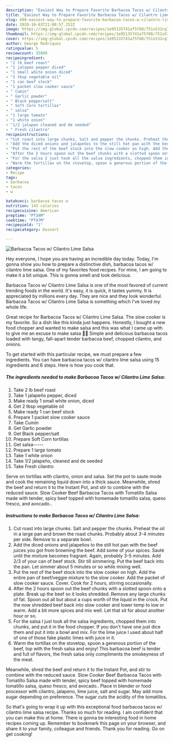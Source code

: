 ```yaml
---
description: "Easiest Way to Prepare Favorite Barbacoa Tacos w/ Cilantro Lime Salsa"
title: "Easiest Way to Prepare Favorite Barbacoa Tacos w/ Cilantro Lime Salsa"
slug: 699-easiest-way-to-prepare-favorite-barbacoa-tacos-w-cilantro-lime-salsa
date: 2020-10-03T21:00:57.252Z
image: https://img-global.cpcdn.com/recipes/1e95135741af5f88/751x532cq70/barbacoa-tacos-w-cilantro-lime-salsa-recipe-main-photo.jpg
thumbnail: https://img-global.cpcdn.com/recipes/1e95135741af5f88/751x532cq70/barbacoa-tacos-w-cilantro-lime-salsa-recipe-main-photo.jpg
cover: https://img-global.cpcdn.com/recipes/1e95135741af5f88/751x532cq70/barbacoa-tacos-w-cilantro-lime-salsa-recipe-main-photo.jpg
author: George Rodriquez
ratingvalue: 5
reviewcount: 35899
recipeingredient:
- "2 lb beef roast"
- "1 jalapeo pepper diced"
- "1 small white onion diced"
- "2 tbsp vegetable oil"
- "1 can beef stock"
- "1 packet slow cooker sauce"
- " Cumin"
- " Garlic powder"
- " Black peppersalt"
- " Soft Corn tortillas"
- " salsa"
- "1 large tomato"
- "1 white onion"
- "1/2 jalapeo cleaned and de seeded"
- " Fresh cilantro"
recipeinstructions:
- "Cut roast into large chunks. Salt and pepper the chunks. Preheat the oil in a large pan and brown the roast chunks. Probably about 3-4 minutes per side. Remove to a separate bowl."
- "Add the diced onions and jalapeños to the still hot pan with the beef juices you got from browning the beef. Add some of your spices. Sauté until the mixture becomes fragrant. Again, probably 3-5 minutes. Add 2/3 of your can of beef stock. Stir till simmering. Put the beef back into the pan. Let simmer about 5 minutes or so while mixing well."
- "Put the rest of the beef stock into the slow cooker on high. Add the entire pan of beef/veggie mixture to the slow cooker. Add the packet of slow cooker sauce. Cover. Cook for 2 hours, stirring occasionally."
- "After the 2 hours spoon out the beef chunks with a slotted spoon onto a plate. Break up the beef so it looks shredded. Remove any large chunks of fat. Spoon out all but about a cups worth of the liquid in the crock. Put the now shredded beef back into slow cooker and lower temp to low or warm. Add a bit more spices and mix well. Let that sit for about another hour or so."
- "For the salsa I just took all the salsa ingredients, chopped them into chunks, and put it in the food chopper. If you don&#39;t have one just dice them and put it into a bowl and mix. For the lime juice I used about half of one of those fake plastic limes with juice in it."
- "Warm the tortillas on the stovetop, spoon a generous portion of the beef, top with the fresh salsa and enjoy! This barbacoa beef is tender and full of flavors, the fresh salsa only compliments the smokeyness of the meat."
categories:
- Recipe
tags:
- barbacoa
- tacos
- w

katakunci: barbacoa tacos w 
nutrition: 143 calories
recipecuisine: American
preptime: "PT34M"
cooktime: "PT47M"
recipeyield: "1"
recipecategory: Dessert

---
```



![Barbacoa Tacos w/ Cilantro Lime Salsa](https://img-global.cpcdn.com/recipes/1e95135741af5f88/751x532cq70/barbacoa-tacos-w-cilantro-lime-salsa-recipe-main-photo.jpg)

Hey everyone, I hope you are having an incredible day today. Today, I'm gonna show you how to prepare a distinctive dish, barbacoa tacos w/ cilantro lime salsa. One of my favorites food recipes. For mine, I am going to make it a bit unique. This is gonna smell and look delicious.

Barbacoa Tacos w/ Cilantro Lime Salsa is one of the most favored of current trending foods in the world. It's easy, it is quick, it tastes yummy. It is appreciated by millions every day. They are nice and they look wonderful. Barbacoa Tacos w/ Cilantro Lime Salsa is something which I've loved my whole life.

Great recipe for Barbacoa Tacos w/ Cilantro Lime Salsa. The slow cooker is my favorite. So a dish like this kinda just happens. Honestly, I bought a new food chopper and wanted to make salsa and this was what I came up with to give me an excuse to make salsa 👍🏻 Simple and delicious barbacoa tacos loaded with tangy, fall-apart tender barbacoa beef, chopped cilantro, and onions.


To get started with this particular recipe, we must prepare a few ingredients. You can have barbacoa tacos w/ cilantro lime salsa using 15 ingredients and 6 steps. Here is how you cook that.

<!--inarticleads1-->

##### The ingredients needed to make Barbacoa Tacos w/ Cilantro Lime Salsa:

1. Take 2 lb beef roast
1. Take 1 jalapeño pepper, diced
1. Make ready 1 small white onion, diced
1. Get 2 tbsp vegetable oil
1. Make ready 1 can beef stock
1. Prepare 1 packet slow cooker sauce
1. Take  Cumin
1. Get  Garlic powder
1. Get  Black pepper/salt
1. Prepare  Soft Corn tortillas
1. Get  salsa-----
1. Prepare 1 large tomato
1. Take 1 white onion
1. Take 1/2 jalapeño, cleaned and de seeded
1. Take  Fresh cilantro


Serve on tortillas with cilantro, onion and salsa. Set the pot to saute mode and cook the remaining liquid down into a thick sauce. Meanwhile, shred the beef and return it to the Instant Pot, and stir to combine with the reduced sauce. Slow Cooker Beef Barbacoa Tacos with Tomatillo Salsa made with tender, spicy beef topped with homemade tomatillo salsa, queso fresco, and avocado.. 

<!--inarticleads2-->

##### Instructions to make Barbacoa Tacos w/ Cilantro Lime Salsa:

1. Cut roast into large chunks. Salt and pepper the chunks. Preheat the oil in a large pan and brown the roast chunks. Probably about 3-4 minutes per side. Remove to a separate bowl.
1. Add the diced onions and jalapeños to the still hot pan with the beef juices you got from browning the beef. Add some of your spices. Sauté until the mixture becomes fragrant. Again, probably 3-5 minutes. Add 2/3 of your can of beef stock. Stir till simmering. Put the beef back into the pan. Let simmer about 5 minutes or so while mixing well.
1. Put the rest of the beef stock into the slow cooker on high. Add the entire pan of beef/veggie mixture to the slow cooker. Add the packet of slow cooker sauce. Cover. Cook for 2 hours, stirring occasionally.
1. After the 2 hours spoon out the beef chunks with a slotted spoon onto a plate. Break up the beef so it looks shredded. Remove any large chunks of fat. Spoon out all but about a cups worth of the liquid in the crock. Put the now shredded beef back into slow cooker and lower temp to low or warm. Add a bit more spices and mix well. Let that sit for about another hour or so.
1. For the salsa I just took all the salsa ingredients, chopped them into chunks, and put it in the food chopper. If you don&#39;t have one just dice them and put it into a bowl and mix. For the lime juice I used about half of one of those fake plastic limes with juice in it.
1. Warm the tortillas on the stovetop, spoon a generous portion of the beef, top with the fresh salsa and enjoy! This barbacoa beef is tender and full of flavors, the fresh salsa only compliments the smokeyness of the meat.


Meanwhile, shred the beef and return it to the Instant Pot, and stir to combine with the reduced sauce. Slow Cooker Beef Barbacoa Tacos with Tomatillo Salsa made with tender, spicy beef topped with homemade tomatillo salsa, queso fresco, and avocado.. Place in blender or food processor with cilantro, jalapeno, lime juice, salt and sugar. May add more sugar depending on preference. The sugar cuts the acidity of the tomatillos. 

So that's going to wrap it up with this exceptional food barbacoa tacos w/ cilantro lime salsa recipe. Thanks so much for reading. I am confident that you can make this at home. There is gonna be interesting food in home recipes coming up. Remember to bookmark this page on your browser, and share it to your family, colleague and friends. Thank you for reading. Go on get cooking!
